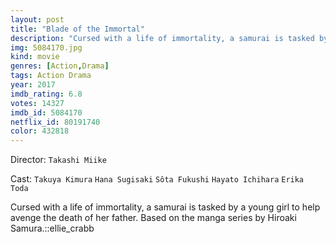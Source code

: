 ```yaml
---
layout: post
title: "Blade of the Immortal"
description: "Cursed with a life of immortality, a samurai is tasked by a young girl to help avenge the death of her father. Based on the manga series by Hiroaki Samura.::ellie_crabb.."
img: 5084170.jpg
kind: movie
genres: [Action,Drama]
tags: Action Drama 
year: 2017
imdb_rating: 6.8
votes: 14327
imdb_id: 5084170
netflix_id: 80191740
color: 432818
---
```

Director: `Takashi Miike`  

Cast: `Takuya Kimura` `Hana Sugisaki` `Sôta Fukushi` `Hayato Ichihara` `Erika Toda` 

Cursed with a life of immortality, a samurai is tasked by a young girl to help avenge the death of her father. Based on the manga series by Hiroaki Samura.::ellie_crabb
